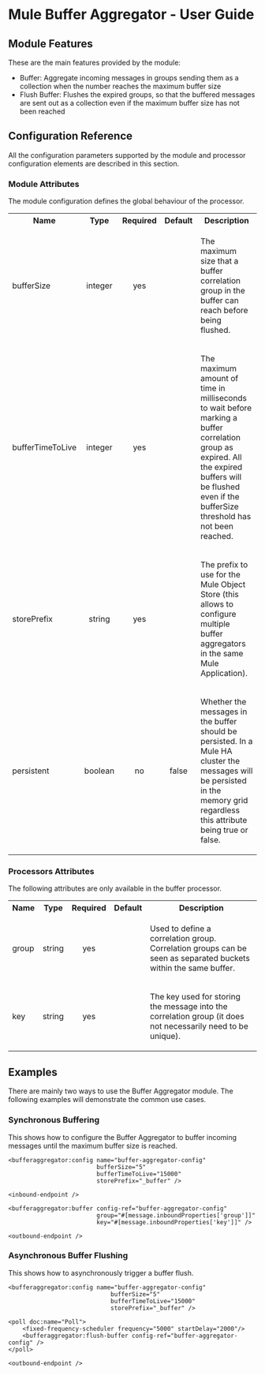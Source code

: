 Mule Buffer Aggregator - User Guide
===================================

Module Features
---------------

These are the main features provided by the module:

- Buffer: Aggregate incoming messages in groups sending them as a collection when the number reaches the maximum buffer size
- Flush Buffer: Flushes the expired groups, so that the buffered messages are sent out as a collection even if the maximum buffer size has not been reached

Configuration Reference
-----------------------

All the configuration parameters supported by the module and processor configuration elements are described in this section.

### Module Attributes

The module configuration defines the global behaviour of the processor.

<table class="confluenceTable">
  <tr>
    <th style="width:10%" class="confluenceTh">Name</th><th style="width:10%" class="confluenceTh">Type</th><th style="width:10%" class="confluenceTh">Required</th><th style="width:10%" class="confluenceTh">Default</th><th class="confluenceTh">Description</th>
  </tr>
  <tr>
    <td rowspan="1" class="confluenceTd">bufferSize</td><td style="text-align: center" class="confluenceTd">integer</td><td style="text-align: center" class="confluenceTd">yes</td><td style="text-align: center" class="confluenceTd"></td><td class="confluenceTd">
      <p>
          The maximum size that a buffer correlation group in the buffer can reach before being flushed. 
        </p>
    </td>
  </tr>
  <tr>
    <td rowspan="1" class="confluenceTd">bufferTimeToLive</td><td style="text-align: center" class="confluenceTd">integer</td><td style="text-align: center" class="confluenceTd">yes</td><td style="text-align: center" class="confluenceTd"></td><td class="confluenceTd">
      <p>
          The maximum amount of time in milliseconds to wait before marking a buffer correlation group as expired.
          All the expired buffers will be flushed even if the bufferSize threshold has not been reached. 
        </p>
    </td>
  </tr>
  <tr>
    <td rowspan="1" class="confluenceTd">storePrefix</td><td style="text-align: center" class="confluenceTd">string</td><td style="text-align: center" class="confluenceTd">yes</td><td style="text-align: center" class="confluenceTd"></td><td class="confluenceTd">
      <p>
          The prefix to use for the Mule Object Store (this allows to configure multiple buffer aggregators in the same Mule Application).
        </p>
    </td>
  </tr>
  <tr>
    <td rowspan="1" class="confluenceTd">persistent</td><td style="text-align: center" class="confluenceTd">boolean</td><td style="text-align: center" class="confluenceTd">no</td><td style="text-align: center" class="confluenceTd">false</td><td class="confluenceTd">
      <p>
          Whether the messages in the buffer should be persisted.
          In a Mule HA cluster the messages will be persisted in the memory grid regardless this attribute being true or false.
        </p>
    </td>
  </tr>
</table>

### Processors Attributes

The following attributes are only available in the buffer processor.

<table class="confluenceTable">
  <tr>
    <th style="width:10%" class="confluenceTh">Name</th><th style="width:10%" class="confluenceTh">Type</th><th style="width:10%" class="confluenceTh">Required</th><th style="width:10%" class="confluenceTh">Default</th><th class="confluenceTh">Description</th>
  </tr>
  <tr>
    <td rowspan="1" class="confluenceTd">group</td><td style="text-align: center" class="confluenceTd">string</td><td style="text-align: center" class="confluenceTd">yes</td><td style="text-align: center" class="confluenceTd"></td><td class="confluenceTd">
      <p>
          Used to define a correlation group.
          Correlation groups can be seen as separated buckets within the same buffer.
        </p>
    </td>
  </tr>
  <tr>
    <td rowspan="1" class="confluenceTd">key</td><td style="text-align: center" class="confluenceTd">string</td><td style="text-align: center" class="confluenceTd">yes</td><td style="text-align: center" class="confluenceTd"></td><td class="confluenceTd">
      <p>
          The key used for storing the message into the correlation group (it does not necessarily need to be unique).
        </p>
    </td>
  </tr>
</table>

Examples
--------

There are mainly two ways to use the Buffer Aggregator module. The following examples will demonstrate the common use cases.

### Synchronous Buffering

This shows how to configure the Buffer Aggregator to buffer incoming messages until the maximum buffer size is reached.
 
    <bufferaggregator:config name="buffer-aggregator-config"
                             bufferSize="5"
                             bufferTimeToLive="15000"
                             storePrefix="_buffer" />
                             
    <inbound-endpoint />
    
    <bufferaggregator:buffer config-ref="buffer-aggregator-config"
                             group="#[message.inboundProperties['group']]"
                             key="#[message.inboundProperties['key']]" />
                             
    <outbound-endpoint />
    
### Asynchronous Buffer Flushing

This shows how to asynchronously trigger a buffer flush.

    <bufferaggregator:config name="buffer-aggregator-config"
                                 bufferSize="5"
                                 bufferTimeToLive="15000"
                                 storePrefix="_buffer" />
                                 
    <poll doc:name="Poll">
        <fixed-frequency-scheduler frequency="5000" startDelay="2000"/>
        <bufferaggregator:flush-buffer config-ref="buffer-aggregator-config" />      
    </poll>
    
    <outbound-endpoint />


